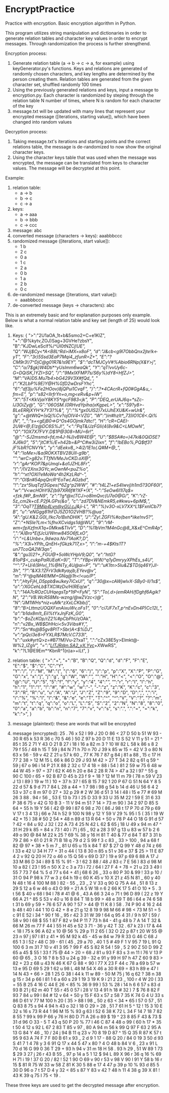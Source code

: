 # EncryptPractice
Practice with encryption. Basic encryption algorithm in Python.

This program utilizes string manipulation and dictionaries in order to generate relation tables and character key values in order to
encrypt messages. Through randomization the process is further strengthend.

Encryption process:
  1) Generate relation table (a -> b -> c -> a, for example) using keyGenerator.py's functions. Keys and relations are generated of randomly chosen characters, and key lengths are determined by the person creating them. Relation tables are generated from the given character set, shuffled randomly 100 times
  2) Using the previously generated relations and keys, input a message to encryption.py. Each character is randomized by steping through the relation table N number of times, where N is random for each character of the key
  3) message.txt will be updated with many lines that represent your encrypted message ([iterations, starting value]), which have been
     changed into random values
  
Decryption process:
  1) Taking message.txt's iterations and starting points and the correct relations table, the message is de-randomized to now 
     show the original character keys.
  2) Using the character keys table that was used when the message was encrypted, the message can be translated from keys to
     character values. The message will be decrypted at this point.
     
Example:
  1) relation table: 
      - a -> b
      - b -> c
      - c -> a
  2) keys:
      - a -> aaa
      - b -> bbb
      - c -> ccc
  3) message: abc
  4) converted message (characters -> keys): aaabbbccc
  5) randomized message ([iterations, start value]):
      - 1 b
      - 2 c
      - 0 a
      - 1 c
      - 2 a
      - 0 b
      - 1 a
      - 2 b
      - 0 c
  6) de-randomized message ([iterations, start value]):
     - aaabbbccc
  7) de-converted message (keys -> characters): abc
  
This is an extremely basic and for explanation purposes only example. Below is what a normal relation table 
and key set (length of 25)  would look like.
     

1) Keys: {	">":"2U1aOA_1t+b&5smo2+C+e1KlZ", 	"+":"@%kytv,ZOJ)Sag+3GVHe?zbsY", 	"B":"KJDwLeSclf%/^UI0tNZCj!*UE", 	
        "Q":"WJj$Cy<*A<B8L^Rd>iMX=x8oF", 	"d":"J&cb<g9l7ObbQnx2jte!k<-yT", 	"F":"3r)5Ssd3EaP7Mqi4_zfunR=Z+", 	
        "E":"?CM9r3!/7^DjC@g01R7&!s9EY", 	"$":"dcTMJCyV#%*Abio6RNp(X&Y>j", 	"C":"o/7$gk)W4Dti*^yUsImm6waQk", 	
        "Y":"qT!vvUy6c-G=DQiSK,)YZI>SQ", 	"/":"9MxIXFMP7s/S6y%)dY8<HfZJ>", 	"M":"VA)D5.Mu7b4>bG429V3X#fQd_", 	
        "(":"K2LbP%9E)Y@H%GfD2wDrsFYhc", 	"6":"df3ju%Fe2HOov)8jQPui1CvqF", 	")":".?*4CAcrR+fQ0#GgA&u_-fm=E", 	
        "p":"s82<IlrfrYn+o,mg<eRv&p+iW", 	"X":"5T<KkVjaiY8KY5*rgcF983<jk", 	"P":"DEQ_erUAJ6q=*sZc-lJ3OiZy@", 	
        "G":"06OSM.(0RHvdYpiha(xKgpeL>", 	"x":"59?y8>-BLeERRjXYH^k7Y3?%&", 	"j":"%*gx0UlS2)7xUJhEXU&K=wUr&", 	
        "g":"+@tWtQ*(sQj%Cv?ojOIV4<VZG", 	"W":")in#hzIt*_73)IO1C6<.Qi%(N", 	"_":"s+<gEjB0=>G^Os4GOjmk7dtc!", 	
        "H":"cR=CAEI-2UW<@,E!z@DC6S%J!", 	"<":"PqT&/JzFGIi(4(8v9&C<LMOwN", 	"O":"1OX7X7FVY.D$1P@308=MU=6r!", 	
        "@":"-SJ2msmd=fd,m4J-NJ)vBW4E@", 	"U":"$BSA#o=)47ki&0QiDSE?XJ6k0", 	"5":"jtC#%/E+h42b=&P^C#w3i2ixn", 	
        "f":"!bEBo%,PQ$tf3?jF%bR?CNVYk", 	"y":"dEekv8,,>4i2/1E1o(.Q#M+@_", 	"4":"IoMe>/&a(ROKXTBV28UIl-g9b", 	
        "*":"wrC>g82v.TTfNVMeJvCKD.oX@", 	"r":"gAr^KOP7&pUmql+&a1JZHL8Fr", 	"I":"/*(V2*Xnx3GYc,wOwnM<puZ%o", 	
        "h":"^*xt?OXl?eMoWa^4h2KzLRd^-", 	"1":"OI$n#54pqQrcR^EoTw(.AGzbd", 	"!":"zx^5luqTzf3Gpes(*6Zg^p2WW", 	
        "#":"t4LZ!+eS4Iwvj)h1m5?3OF60l", 	"w":"V<wcHOhY9Z(b97XR6f#?XF*!X", 	"-":"5eOw6I1l7q$=<fzk.f#P_$mN9", 	
        "z":"?g*@x(TCJ>o8ImQvc(U7a0@G/", 	"K":"rZ-5z_cm2k+cE.P2fA.GPs(&o", 	"c":"zd7DV&NEmkR5,e#kwu+6piM$,", 	
        "3":"OqT?T9Mip4Lyn@yGU.cJ&ji-L", 	"R":"%)v3O-xLV7XX^L1$FxnICb7?B", 	"u":"eNGgg81hFDJ5ZO1O2VHB?%@ua", 	
        "A":"gU.K&2.G0l_l!kc7o!BxhDHlK", 	"J":"Zy!.ZGFI%#o(ben*iike!nv5?", 	"Z":"+NSIe?Lm<%fhvXCvidgs1d@WU", 	
        "9":"rM-wm<fpXzfmX1q+0Mkw&TIvV", 	"D":"%l1bVm?M4nGc@8_X&xE^CmR4p", 	",":"A)Bro*E(fJcU/Wmw845O6fLxO", 	
        "i":"=L&Unbe+,9dwza.Nv71AoK?,D", 	"%":"X3i+YPIh_QnEH=fGkzk717,x>", 	"l":"m-+4$Kts*1T?un7TcoQA2W3qn", 	
        "&":"gu3)2?+_FGU@+5oWcYHpV9,Q0", 	"e":"htG?81oP$<_cukpPaRUEaK=9)", 	"T":"YBp<WW/^q1yDmryyXPhEs_s4U", 	
        "^":"7+U/4(9Hv(_1%@NTy_4U@ai=P", 	"V":"uK1tn>5Iu&Z$TD(q46Y)JI-3h", 	"?":"&X3.?ZFrV3dk#yayjb,EYev@v", 	
        "m":"F^@qIM46!MM+GNq@1h<!<uo/P", 	"t":",HtyFjH_D5ppb$wJkey7iCxU!", 	"q":"30@x=cAWjwlvX-SBy0-Il/1s$", 	
        "o":"/XGCehLb$TXCl#zDv/H(REq(w", 	"L":"14A7cROzCUHqegsTp*1tP<FyN", 	"S":"To(.d>(emRAH/fDghf6Agik?N", 	
        "2":"VB.WcRS8Ms-wzng/@wZVzc<)@", 	"N":"JM1WHs*niz+uMk^zXxLCKbb/j", 	"8":"B>LttmzUOQXFxnAixuWv,oFs1", 	
        "0":"ci7JF7xT,p^nEvDn4P)Cc12l_", 	"a":"b1dx8m!t_Eil%tYxJnjFzK_G0", 	"b":"-$oZcKOp/rZ2%#pCbPhU*zOAk", 	
        "n":"v*2Bx_WB$DHHci<5v3Vibs#Y,", 	"7":"5n^#s@B5gv8PIT>Sbr)A<$%DJ", 	"v":"pQcl3e8>FYXLR$7McV.C733*l", 	
        "s":"uxk#yrtQ>z=#B7?M)Vu-2?xaT", 	".":"cZx38E5y>Elmkt@-W%2_*lZgV", 	"=":"LlTJR@n.SA2_yX.Yyc+X*WwRS", 	
        "k":"?L1@E9Em*^KbnR^1(n)a>+iLt", }
        
2) relation table: {	">":"+", 	"+":"B", 	"B":"Q", 	"Q":"d", 	"d":"F", 	"F":"E", 	"E":"$", 	"$":"C", 	"C":"Y", 	
                  "Y":"/", 	"/":"M", 	"M":"(", 	"(":"6", 	"6":")", 	")":"p", 	"p":"X", 	"X":"P", 	"P":"G", 	
                  "G":"x", 	"x":"j", 	"j":"g", 	"g":"W", 	"W":"_", 	"_":"H", 	"H":"<", 	"<":"O", 	"O":"@", 
                  "@":"U", 	"U":"5", 	"5":"f", 	"f":"y", 	"y":"4", 	"4":"*", 	"*":"r", 	"r":"I", 	"I":"h", 
                  "h":"1", 	"1":"!", 	"!":"#", 	"#":"w", 	"w":"-", 	"-":"z", 	"z":"K", 	"K":"c", 	"c":"3", 
                  "3":"R", 	"R":"u", 	"u":"A", 	"A":"J", 	"J":"Z", 	"Z":"9", 	"9":"D", 	"D":",", 	",":"i", 
                  "i":"%", 	"%":"l", 	"l":"&", 	"&":"e", 	"e":"T", 	"T":"^", 	"^":"V", 	"V":"?", 	"?":"m", 
                  "m":"t", 	"t":"q", 	"q":"o", 	"o":"L", 	"L":"S", 	"S":"2", 	"2":"N", 	"N":"8", 	"8":"0", 
                  "0":"a", 	"a":"b", 	"b":"n", 	"n":"7", 	"7":"v", 	"v":"s", 	"s":".", 	".":"=", 	"=":"k", 
                  "k":">", }
     
3) message (plaintext): these are words that will be encrpyted
4) message (encrypted): 
25 .
76 x
52 I
99 J
20 O
86 <
27 D
50 b
51 W
93 -
30 R
65 k
53 R
36 c
70 5
46 )
50 Z
97 b
20 D
11 E
13 S
52 V
11 y
51 =
21 ^
85 t
35 2
71 Y
43 O
21 B
27 i
18 I
16 a
82 m
3 ?
10 W
82 L
58 k
86 s
8 2
79 f
55 /
48 h
15 T
59 j
84 N
71 h
70 n
70 J
39 k
85 w
15 =
42 V
3 o
80 N
63 x
56 -
59 v
42 Z
21 u
57 k
60 _
77 K
76 7
87 g
84 j
81 a
88 ,
15 c
17 H
77 2
38 >
12 M
15 L
66 k
86 D
29 J
93 M
42 >
27 T
34 2
82 q
61 q
59 ^
59 j
67 o
96 i
14 P
21 X
88 2
32 c
17 4
18 =
88 i
54 )
81 2
59 w
75 6
48 w
44 W
45 >
97 =
37 l
62 K
46 h
20 e
84 2
28 R
74 >
47 a
32 l
97 ^
55 g
90 C
100 r
65 +
92 B
87 D
45 b
23 f
9 +
18 ?
12 M
11 m
79 (
78 n
59 V
23 J
13 I
89 )
19 w
11 )
10 +
37 h
37 !
65 B
15 7
92 1
20 P
67 G
51 N
64 Y
8 5
22 d
57 &
9 d
71 7
84 L
28 a
44 +
1 7
98 i
98 g
54 b
14 d
46 U
56 6
4 2
53 v
37 c
8 m
97 0
27 +
32 p
29 #
2 W
36 d
51 3
14 I
48 i
15 e
77 #
69 M
26 3
88 .
94 r
56 _
53 E
13 b
73 I
25 D
33 9
33 U
35 M
22 !
59 E
31 6
33 P
38 6
75 v
42 G
10 B
3 -
11 V
94 m
51 7
14 >
73 m
90 )
34 2
97 D
85 S
64 +
55 h
19 Y
56 (
42 @
99 I
87 6
98 z
70 (
86 J
98 t
17 P
70 d
79 p
69 V
17 t
3 4
13 j
66 e
74 h
52 9
100 N
98 y
12 Y
59 V
29 %
95 I
5 (
35 l
19 W
42 *
15 )
38 #
50 2
54 *
48 n
89 d
13 R
64 +
50 v
78 P
44 O
18 G
91 d
57 ?
42 <
84 u
92 J
32 (
22 A
73 4
25 N
42 L
62 $
65 j
18 U
49 x
94 m
47 ^
31 H
29 k
85 =
84 x
73 !
40 i
71 j
65 _
92 a
28 3
97 g
13 u
83 w
57 b
2 6
49 o
90 @
84 M
22 k
25 ?
69 %
38 y
16 H
81 T
40 &
77 d
84 T
87 3
31 b
79 Z
86 >
61 0
21 R
71 B
18 q
79 d
2 S
99 f
3 c
83 _
33 >
100 ,
94 a
68 f
82 @
97 *
38 *
5 m
7 _
81 U
65 u
15 k
84 T
87 $
27 Q
99 Y
48 d
74 z
66 I
33 e
42 U
34 H
77 +
31 o
44 (
13 8
30 n
85 s
51 v
36 e
37 $
25 >
11 E
87 4
2 v
92 Q
20 H
72 o
46 o
15 Q
56 v
69 D
37 )
19 e
97 p
69 6
88 A
17 J
33 M
86 D
34 i
89 $
15 %
91 -
3 !
62 3
88 /
48 J
83 c
7 E
56 )
83 d
98 M
10 a
82 (
23 !
95 n
50 X
2 c
3 a
73 i
72 /
64 l
27 F
4 +
78 =
21 u
23 3
49 l
55 7
73 7
64 %
5 d
77 s
64 +
41 j
68 6
26 _
33 o
80 P
30 &
99 !
33 p
10 /
31 O
94 P
98 k
77 w
3 z
64 h
19 c
60 K
45 v
10 X
21 z
45 N
81 _
60 y
40 N
48 t
16 4
100 M
88 )
82 -
55 _
23 _
2 V
33 q
90 Q
75 A
44 ,
51 8
13 z
29 S
12 a
6 w
46 o
43 O
99 =
21 A
5 W
18 n
6 2
66 K
17 5
41 O
10 *
5 .
3 t
56 $
40 v
68 l
94 l
78 #
41 @
6 ,
43 A
66 3
24 o
71 t
96 D
89 (
22 z
19 Y
66 A
21 ^
85 S
53 v
40 u
16 8
84 T
18 b
99 >
48 e
39 T
86 i
64 e
74 6
58 t
31 b
69 y
59 +
76 6
57 A
90 ?
57 >
44 @
11 K
8 )
58 .
74 P
90 4
16 2
44 b
48 t
40 l
44 1
10 G
42 +
8 e
21 g
12 8
19 9
98 M
66 #
98 <
73 M
51 =
5 c
91 E
52 i
34 ^
90 f
16 _
95 r
42 3
31 W
39 !
64 q
95 4
31 /
9 h
97 (
59 /
58 v
90 I
68 $
55 1
87 F
82 v
94 P
11 7
73 h
84 -
41 g
48 b
7 A
14 T
32 &
66 M
26 m
77 F
44 )
55 H
45 e
52 3
71 -
36 y
42 T
32 .
67 k
23 i
17 &
44 <
18 I
75 k
96 A
62 x
10 @
56 %
29 p
11 2
65 (
32 O
22 p
87 t
20 W
55 @
23 n
97 j
97 l
81 z
41 *
95 M
92 k
45 -
45 w
84 w
79 R
33 G
46 C
68 J
65 1
3 l
52 r
48 C
39 -
61 (
45 ,
29 a
70 ,
40 1
5 #
49 F
1 V
95 7
19 L
91 Q
100 6
3 m
31 7
10 v
41 3
95 ?
99 F
45 S
82 R
54 !
59 ,
5 2
90 Z
50 D
99 Z
65 a
45 $
55 !
33 f
75 @
44 >
20 =
68 J
81 u
93 F
83 s
3 m
11 l
76 V
13 P
60 @
65 ,
3 O
16 ?
8 b
53 u
24 g
39 -
32 e
91 y
99 H
97 h
47 Z
60 9
83 >
82 +
23 z
68 u
43 N
46 K
67 G
88 <
90 I
77 X
23 F
44 c
78 a
69 b
57 w
13 e
95 D
69 5
29 1
62 u
98 L
48 M
54 X
46 a
30 R
69 =
83 h
89 e
47 I
14 N
43 +
66 >
28 1
25 G
38 l
44 k
11 w
89 -
50 M
75 j
16 q
62 ?
38 n
38 g
15 r
34 p
66 l
81 1
6 a
60 s
29 1
19 3
19 K
9 i
21 2
23 _
100 r
4 W
20 (
33 =
55 B
25 4
16 C
44 E
26 <
85 %
36 9
99 )
53 %
28 i
14 h
6 6
57 s
83 d
93 B
21 j
62 m
40 T
55 r
45 0
57 i
28 V
13 4
91 h
18 #
32 )
7 $
76 8
82 F
93 7
84 u
99 l
84 #
12 v
64 +
50 y
15 F
63 x
57 z
58 7
35 K
74 G
4 U
33 s
86 D
61 V
77 M
100 h
20 (
35 >
88 I
98 _
50 z
63 <
34 *
65 I
57 0
57 ,
51 Q
83 8
75 s
94 4
94 h
43 o
32 I
18 O
29 >
28 ,
51 7
61 H
5 ^
12 !
15 3
10 E
32 s
16 s
73 R
44 1
96 M
15 %
93 g
63 I
52 6
38 K
72 L
34 F
14 7
18 7
82 8
55 ?
99 k
99 P
66 y
76 H
80 D
71 A
26 o
89 $
19 ^
23 8
85 F
43 &
73 $
31 d
96 O
33 -
5 T
43 q
50 P
20 %
77 l
46 C
87 4
48 o
99 (
60 h
17 *
35 t
50 4
12 s
92 L
67 2
83 T
85 v
97 ,
80 A
94 m
56 k
99 Q
97 F
63 2
95 A
13 G
84 Y
46 _
10 /
24 j
94 B
11 q
23 v
70 8
19 D
87 ^
15 Q
35 R
87 K
57 t
95 9
63 A
74 F
7 F
80 B
61 x
93 _
2 d
9 1
17 -
88 Q
20 /
84 0
19 3
50 d
93 S
41 7
1 4
78 y
3 6
91 Q
17 x
44 5
47 x
80 ?
4 O
48 b
84 V
6 ,
23 x
91 L
70 d
16 G
99 0
36 T
29 +
93 h
94 v
31 m
18 H
58 .
93 h
29 ,
51 W
89 1
73 $
29 3
27 j
26 r
43 B
55 _
97 p
14 a
5 1
12 $
94 L
89 X
96 r
36 q
16 %
69 H
71 i
19 !
37 G
20 /
82 !
52 1
90 O
69 v
90 r
53 v
98 V
90 l
91 Y
58 b
16 r
15 $
81 R
75 W
33 w
58 Z
81 K
30 5
88 e
17 4
47 p
39 p
10 %
93 d
85 5
30 D
96 o
7 t
57 D
4 y
32 <
85 s
87 Y
83 v
42 ?
48 h
11 4
38 g
39 X
81 !
43 K
39 q
75 I
75 <
19 .

These three keys are used to get the decrypted message after encryption.     
